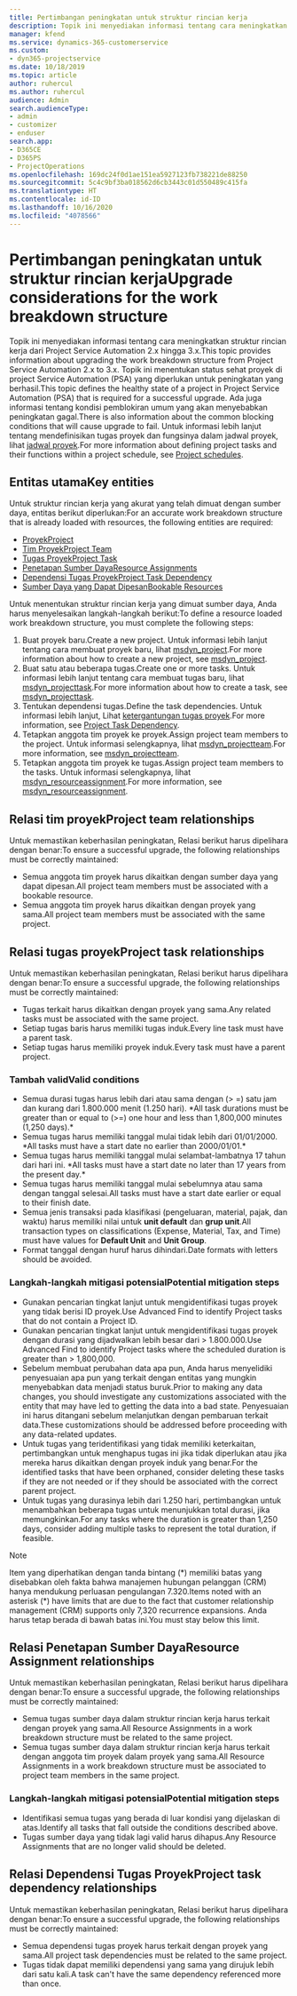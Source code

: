 ```yaml
---
title: Pertimbangan peningkatan untuk struktur rincian kerja
description: Topik ini menyediakan informasi tentang cara meningkatkan struktur rincian kerja dari Project Service Automation 2.x hingga 3.x.
manager: kfend
ms.service: dynamics-365-customerservice
ms.custom:
- dyn365-projectservice
ms.date: 10/18/2019
ms.topic: article
author: ruhercul
ms.author: ruhercul
audience: Admin
search.audienceType:
- admin
- customizer
- enduser
search.app:
- D365CE
- D365PS
- ProjectOperations
ms.openlocfilehash: 169dc24f0d1ae151ea5927123fb738221de88250
ms.sourcegitcommit: 5c4c9bf3ba018562d6cb3443c01d550489c415fa
ms.translationtype: HT
ms.contentlocale: id-ID
ms.lasthandoff: 10/16/2020
ms.locfileid: "4078566"
---
```

# <a name="upgrade-considerations-for-the-work-breakdown-structure"></a><span data-ttu-id="b5ccd-103">Pertimbangan peningkatan untuk struktur rincian kerja</span><span class="sxs-lookup"><span data-stu-id="b5ccd-103">Upgrade considerations for the work breakdown structure</span></span>
<span data-ttu-id="b5ccd-104">Topik ini menyediakan informasi tentang cara meningkatkan struktur rincian kerja dari Project Service Automation 2.x hingga 3.x.</span><span class="sxs-lookup"><span data-stu-id="b5ccd-104">This topic provides information about upgrading the work breakdown structure from Project Service Automation 2.x to 3.x.</span></span> <span data-ttu-id="b5ccd-105">Topik ini menentukan status sehat proyek di project Service Automation (PSA) yang diperlukan untuk peningkatan yang berhasil.</span><span class="sxs-lookup"><span data-stu-id="b5ccd-105">This topic defines the healthy state of a project in Project Service Automation (PSA) that is required for a successful upgrade.</span></span> <span data-ttu-id="b5ccd-106">Ada juga informasi tentang kondisi pemblokiran umum yang akan menyebabkan peningkatan gagal.</span><span class="sxs-lookup"><span data-stu-id="b5ccd-106">There is also information about the common blocking conditions that will cause upgrade to fail.</span></span> <span data-ttu-id="b5ccd-107">Untuk informasi lebih lanjut tentang mendefinisikan tugas proyek dan fungsinya dalam jadwal proyek, lihat [jadwal proyek](project-creating.md).</span><span class="sxs-lookup"><span data-stu-id="b5ccd-107">For more information about defining project tasks and their functions within a project schedule, see [Project schedules](project-creating.md).</span></span>

## <a name="key-entities"></a><span data-ttu-id="b5ccd-108">Entitas utama</span><span class="sxs-lookup"><span data-stu-id="b5ccd-108">Key entities</span></span>
<span data-ttu-id="b5ccd-109">Untuk struktur rincian kerja yang akurat yang telah dimuat dengan sumber daya, entitas berikut diperlukan:</span><span class="sxs-lookup"><span data-stu-id="b5ccd-109">For an accurate work breakdown structure that is already loaded with resources, the following entities are required:</span></span>

- [<span data-ttu-id="b5ccd-110">Proyek</span><span class="sxs-lookup"><span data-stu-id="b5ccd-110">Project</span></span>](https://docs.microsoft.com/dynamics365/customerengagement/on-premises/developer/entities/msdyn_project)
- [<span data-ttu-id="b5ccd-111">Tim Proyek</span><span class="sxs-lookup"><span data-stu-id="b5ccd-111">Project Team</span></span>](https://docs.microsoft.com/dynamics365/customerengagement/on-premises/developer/entities/msdyn_projectteam)
- [<span data-ttu-id="b5ccd-112">Tugas Proyek</span><span class="sxs-lookup"><span data-stu-id="b5ccd-112">Project Task</span></span>](https://docs.microsoft.com/dynamics365/customerengagement/on-premises/developer/entities/msdyn_projecttask)
- [<span data-ttu-id="b5ccd-113">Penetapan Sumber Daya</span><span class="sxs-lookup"><span data-stu-id="b5ccd-113">Resource Assignments</span></span>](https://docs.microsoft.com/dynamics365/customerengagement/on-premises/developer/entities/msdyn_resourceassignment)
- [<span data-ttu-id="b5ccd-114">Dependensi Tugas Proyek</span><span class="sxs-lookup"><span data-stu-id="b5ccd-114">Project Task Dependency</span></span>](https://docs.microsoft.com/dynamics365/customerengagement/on-premises/developer/entities/msdyn_projecttaskdependency)
- [<span data-ttu-id="b5ccd-115">Sumber Daya yang Dapat Dipesan</span><span class="sxs-lookup"><span data-stu-id="b5ccd-115">Bookable Resources</span></span>](https://docs.microsoft.com/dynamics365/customerengagement/on-premises/developer/entities/bookableresource)

<span data-ttu-id="b5ccd-116">Untuk menentukan struktur rincian kerja yang dimuat sumber daya, Anda harus menyelesaikan langkah-langkah berikut:</span><span class="sxs-lookup"><span data-stu-id="b5ccd-116">To define a resource loaded work breakdown structure, you must complete the following steps:</span></span>

1. <span data-ttu-id="b5ccd-117">Buat proyek baru.</span><span class="sxs-lookup"><span data-stu-id="b5ccd-117">Create a new project.</span></span> <span data-ttu-id="b5ccd-118">Untuk informasi lebih lanjut tentang cara membuat proyek baru, lihat [msdyn_project](https://docs.microsoft.com/dynamics365/customerengagement/on-premises/developer/entities/msdyn_project).</span><span class="sxs-lookup"><span data-stu-id="b5ccd-118">For more information about how to create a new project, see [msdyn_project](https://docs.microsoft.com/dynamics365/customerengagement/on-premises/developer/entities/msdyn_project).</span></span>
2. <span data-ttu-id="b5ccd-119">Buat satu atau beberapa tugas.</span><span class="sxs-lookup"><span data-stu-id="b5ccd-119">Create one or more tasks.</span></span> <span data-ttu-id="b5ccd-120">Untuk informasi lebih lanjut tentang cara membuat tugas baru, lihat [msdyn_projecttask](https://docs.microsoft.com/dynamics365/customerengagement/on-premises/developer/entities/msdyn_projecttask).</span><span class="sxs-lookup"><span data-stu-id="b5ccd-120">For more information about how to create a task, see [msdyn_projecttask](https://docs.microsoft.com/dynamics365/customerengagement/on-premises/developer/entities/msdyn_projecttask).</span></span>
3. <span data-ttu-id="b5ccd-121">Tentukan dependensi tugas.</span><span class="sxs-lookup"><span data-stu-id="b5ccd-121">Define the task dependencies.</span></span> <span data-ttu-id="b5ccd-122">Untuk informasi lebih lanjut, Lihat [ketergantungan tugas proyek](https://docs.microsoft.com/dynamics365/customerengagement/on-premises/developer/entities/msdyn_projecttaskdependency).</span><span class="sxs-lookup"><span data-stu-id="b5ccd-122">For more information, see [Project Task Dependency](https://docs.microsoft.com/dynamics365/customerengagement/on-premises/developer/entities/msdyn_projecttaskdependency).</span></span>
4. <span data-ttu-id="b5ccd-123">Tetapkan anggota tim proyek ke proyek.</span><span class="sxs-lookup"><span data-stu-id="b5ccd-123">Assign project team members to the project.</span></span> <span data-ttu-id="b5ccd-124">Untuk informasi selengkapnya, lihat [msdyn_projectteam](https://docs.microsoft.com/dynamics365/customerengagement/on-premises/developer/entities/msdyn_projectteam).</span><span class="sxs-lookup"><span data-stu-id="b5ccd-124">For more information, see [msdyn_projectteam](https://docs.microsoft.com/dynamics365/customerengagement/on-premises/developer/entities/msdyn_projectteam).</span></span>
5. <span data-ttu-id="b5ccd-125">Tetapkan anggota tim proyek ke tugas.</span><span class="sxs-lookup"><span data-stu-id="b5ccd-125">Assign project team members to the tasks.</span></span> <span data-ttu-id="b5ccd-126">Untuk informasi selengkapnya, lihat [msdyn_resourceassignment](https://docs.microsoft.com/dynamics365/customerengagement/on-premises/developer/entities/msdyn_resourceassignment).</span><span class="sxs-lookup"><span data-stu-id="b5ccd-126">For more information, see [msdyn_resourceassignment](https://docs.microsoft.com/dynamics365/customerengagement/on-premises/developer/entities/msdyn_resourceassignment).</span></span>

## <a name="project-team-relationships"></a><span data-ttu-id="b5ccd-127">Relasi tim proyek</span><span class="sxs-lookup"><span data-stu-id="b5ccd-127">Project team relationships</span></span>

<span data-ttu-id="b5ccd-128">Untuk memastikan keberhasilan peningkatan, Relasi berikut harus dipelihara dengan benar:</span><span class="sxs-lookup"><span data-stu-id="b5ccd-128">To ensure a successful upgrade, the following relationships must be correctly maintained:</span></span>
- <span data-ttu-id="b5ccd-129">Semua anggota tim proyek harus dikaitkan dengan sumber daya yang dapat dipesan.</span><span class="sxs-lookup"><span data-stu-id="b5ccd-129">All project team members must be associated with a bookable resource.</span></span>
- <span data-ttu-id="b5ccd-130">Semua anggota tim proyek harus dikaitkan dengan proyek yang sama.</span><span class="sxs-lookup"><span data-stu-id="b5ccd-130">All project team members must be associated with the same project.</span></span> 

## <a name="project-task-relationships"></a><span data-ttu-id="b5ccd-131">Relasi tugas proyek</span><span class="sxs-lookup"><span data-stu-id="b5ccd-131">Project task relationships</span></span>
<span data-ttu-id="b5ccd-132">Untuk memastikan keberhasilan peningkatan, Relasi berikut harus dipelihara dengan benar:</span><span class="sxs-lookup"><span data-stu-id="b5ccd-132">To ensure a successful upgrade, the following relationships must be correctly maintained:</span></span>

- <span data-ttu-id="b5ccd-133">Tugas terkait harus dikaitkan dengan proyek yang sama.</span><span class="sxs-lookup"><span data-stu-id="b5ccd-133">Any related tasks must be associated with the same project.</span></span>
- <span data-ttu-id="b5ccd-134">Setiap tugas baris harus memiliki tugas induk.</span><span class="sxs-lookup"><span data-stu-id="b5ccd-134">Every line task must have a parent task.</span></span>
- <span data-ttu-id="b5ccd-135">Setiap tugas harus memiliki proyek induk.</span><span class="sxs-lookup"><span data-stu-id="b5ccd-135">Every task must have a parent project.</span></span>

### <a name="valid-conditions"></a><span data-ttu-id="b5ccd-136">Tambah valid</span><span class="sxs-lookup"><span data-stu-id="b5ccd-136">Valid conditions</span></span>

- <span data-ttu-id="b5ccd-137">Semua durasi tugas harus lebih dari atau sama dengan (> =) satu jam dan kurang dari 1.800.000 menit (1.250 hari). \*</span><span class="sxs-lookup"><span data-stu-id="b5ccd-137">All task durations must be greater than or equal to (>=) one hour and less than 1,800,000 minutes (1,250 days).\*</span></span>
- <span data-ttu-id="b5ccd-138">Semua tugas harus memiliki tanggal mulai tidak lebih dari 01/01/2000. \*</span><span class="sxs-lookup"><span data-stu-id="b5ccd-138">All tasks must have a start date no earlier than 2000/01/01.\*</span></span>
- <span data-ttu-id="b5ccd-139">Semua tugas harus memiliki tanggal mulai selambat-lambatnya 17 tahun dari hari ini. \*</span><span class="sxs-lookup"><span data-stu-id="b5ccd-139">All tasks must have a start date no later than 17 years from the present day.\*</span></span>
- <span data-ttu-id="b5ccd-140">Semua tugas harus memiliki tanggal mulai sebelumnya atau sama dengan tanggal selesai.</span><span class="sxs-lookup"><span data-stu-id="b5ccd-140">All tasks must have a start date earlier or equal to their finish date.</span></span>
- <span data-ttu-id="b5ccd-141">Semua jenis transaksi pada klasifikasi (pengeluaran, material, pajak, dan waktu) harus memiliki nilai untuk **unit default** dan **grup unit**.</span><span class="sxs-lookup"><span data-stu-id="b5ccd-141">All transaction types on classifications (Expense, Material, Tax, and Time) must have values for **Default Unit** and **Unit Group**.</span></span>
- <span data-ttu-id="b5ccd-142">Format tanggal dengan huruf harus dihindari.</span><span class="sxs-lookup"><span data-stu-id="b5ccd-142">Date formats with letters should be avoided.</span></span>

### <a name="potential-mitigation-steps"></a><span data-ttu-id="b5ccd-143">Langkah-langkah mitigasi potensial</span><span class="sxs-lookup"><span data-stu-id="b5ccd-143">Potential mitigation steps</span></span>
- <span data-ttu-id="b5ccd-144">Gunakan pencarian tingkat lanjut untuk mengidentifikasi tugas proyek yang tidak berisi ID proyek.</span><span class="sxs-lookup"><span data-stu-id="b5ccd-144">Use Advanced Find to identify Project tasks that do not contain a Project ID.</span></span>
- <span data-ttu-id="b5ccd-145">Gunakan pencarian tingkat lanjut untuk mengidentifikasi tugas proyek dengan durasi yang dijadwalkan lebih besar dari > 1.800.000.</span><span class="sxs-lookup"><span data-stu-id="b5ccd-145">Use Advanced Find to identify Project tasks where the scheduled duration is greater than > 1,800,000.</span></span>
- <span data-ttu-id="b5ccd-146">Sebelum membuat perubahan data apa pun, Anda harus menyelidiki penyesuaian apa pun yang terkait dengan entitas yang mungkin menyebabkan data menjadi status buruk.</span><span class="sxs-lookup"><span data-stu-id="b5ccd-146">Prior to making any data changes, you should investigate any customizations associated with the entity that may have led to getting the data into a bad state.</span></span> <span data-ttu-id="b5ccd-147">Penyesuaian ini harus ditangani sebelum melanjutkan dengan pembaruan terkait data.</span><span class="sxs-lookup"><span data-stu-id="b5ccd-147">These customizations should be addressed before proceeding with any data-related updates.</span></span>
- <span data-ttu-id="b5ccd-148">Untuk tugas yang teridentifikasi yang tidak memiliki keterkaitan, pertimbangkan untuk menghapus tugas ini jika tidak diperlukan atau jika mereka harus dikaitkan dengan proyek induk yang benar.</span><span class="sxs-lookup"><span data-stu-id="b5ccd-148">For the identified tasks that have been orphaned, consider deleting these tasks if they are not needed or if they should be associated with the correct parent project.</span></span>
- <span data-ttu-id="b5ccd-149">Untuk tugas yang durasinya lebih dari 1.250 hari, pertimbangkan untuk menambahkan beberapa tugas untuk menunjukkan total durasi, jika memungkinkan.</span><span class="sxs-lookup"><span data-stu-id="b5ccd-149">For any tasks where the duration is greater than 1,250 days, consider adding multiple tasks to represent the total duration, if feasible.</span></span>

> [!NOTE]
> <span data-ttu-id="b5ccd-150">Item yang diperhatikan dengan tanda bintang (\*) memiliki batas yang disebabkan oleh fakta bahwa manajemen hubungan pelanggan (CRM) hanya mendukung perluasan pengulangan 7.320.</span><span class="sxs-lookup"><span data-stu-id="b5ccd-150">Items noted with an asterisk (\*) have limits that are due to the fact that customer relationship management (CRM) supports only 7,320 recurrence expansions.</span></span> <span data-ttu-id="b5ccd-151">Anda harus tetap berada di bawah batas ini.</span><span class="sxs-lookup"><span data-stu-id="b5ccd-151">You must stay below this limit.</span></span>

## <a name="resource-assignment-relationships"></a><span data-ttu-id="b5ccd-152">Relasi Penetapan Sumber Daya</span><span class="sxs-lookup"><span data-stu-id="b5ccd-152">Resource Assignment relationships</span></span>
<span data-ttu-id="b5ccd-153">Untuk memastikan keberhasilan peningkatan, Relasi berikut harus dipelihara dengan benar:</span><span class="sxs-lookup"><span data-stu-id="b5ccd-153">To ensure a successful upgrade, the following relationships must be correctly maintained:</span></span>

- <span data-ttu-id="b5ccd-154">Semua tugas sumber daya dalam struktur rincian kerja harus terkait dengan proyek yang sama.</span><span class="sxs-lookup"><span data-stu-id="b5ccd-154">All Resource Assignments in a work breakdown structure must be related to the same project.</span></span>
- <span data-ttu-id="b5ccd-155">Semua tugas sumber daya dalam struktur rincian kerja harus terkait dengan anggota tim proyek dalam proyek yang sama.</span><span class="sxs-lookup"><span data-stu-id="b5ccd-155">All Resource Assignments in a work breakdown structure must be associated to project team members in the same project.</span></span>

### <a name="potential-mitigation-steps"></a><span data-ttu-id="b5ccd-156">Langkah-langkah mitigasi potensial</span><span class="sxs-lookup"><span data-stu-id="b5ccd-156">Potential mitigation steps</span></span>
- <span data-ttu-id="b5ccd-157">Identifikasi semua tugas yang berada di luar kondisi yang dijelaskan di atas.</span><span class="sxs-lookup"><span data-stu-id="b5ccd-157">Identify all tasks that fall outside the conditions described above.</span></span>  
- <span data-ttu-id="b5ccd-158">Tugas sumber daya yang tidak lagi valid harus dihapus.</span><span class="sxs-lookup"><span data-stu-id="b5ccd-158">Any Resource Assignments that are no longer valid should be deleted.</span></span>

## <a name="project-task-dependency-relationships"></a><span data-ttu-id="b5ccd-159">Relasi Dependensi Tugas Proyek</span><span class="sxs-lookup"><span data-stu-id="b5ccd-159">Project task dependency relationships</span></span>
<span data-ttu-id="b5ccd-160">Untuk memastikan keberhasilan peningkatan, Relasi berikut harus dipelihara dengan benar:</span><span class="sxs-lookup"><span data-stu-id="b5ccd-160">To ensure a successful upgrade, the following relationships must be correctly maintained:</span></span>

- <span data-ttu-id="b5ccd-161">Semua dependensi tugas proyek harus terkait dengan proyek yang sama.</span><span class="sxs-lookup"><span data-stu-id="b5ccd-161">All project task dependencies must be related to the same project.</span></span>
- <span data-ttu-id="b5ccd-162">Tugas tidak dapat memiliki dependensi yang sama yang dirujuk lebih dari satu kali.</span><span class="sxs-lookup"><span data-stu-id="b5ccd-162">A task can't have the same dependency referenced more than once.</span></span>
